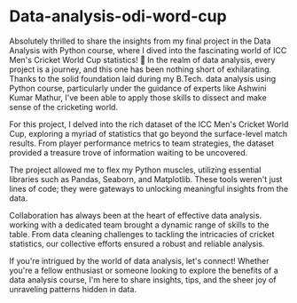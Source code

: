 # Data-analysis-odi-word-cup

Absolutely thrilled to share the insights from my final project in the Data Analysis with Python course, where I dived into the fascinating world of ICC Men's Cricket World Cup statistics! 🏏
In the realm of data analysis, every project is a journey, and this one has been nothing short of exhilarating. Thanks to the solid foundation laid during my B.Tech. data analysis using Python course, particularly under the guidance of experts like Ashwini Kumar Mathur, I've been able to apply those skills to dissect and make sense of the cricketing world.

For this project, I delved into the rich dataset of the ICC Men's Cricket World Cup, exploring a myriad of statistics that go beyond the surface-level match results. From player performance metrics to team strategies, the dataset provided a treasure trove of information waiting to be uncovered.

The project allowed me to flex my Python muscles, utilizing essential libraries such as Pandas, Seaborn, and Matplotlib. These tools weren't just lines of code; they were gateways to unlocking meaningful insights from the data.

Collaboration has always been at the heart of effective data analysis. working with a dedicated team brought a dynamic range of skills to the table. From data cleaning challenges to tackling the intricacies of cricket statistics, our collective efforts ensured a robust and reliable analysis.

If you're intrigued by the world of data analysis, let's connect! Whether you're a fellow enthusiast or someone looking to explore the benefits of a data analysis course, I'm here to share insights, tips, and the sheer joy of unraveling patterns hidden in data.
